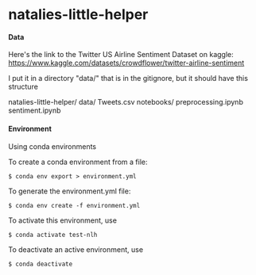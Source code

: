 # natalies-little-helper

#### Data

Here's the link to the Twitter US Airline Sentiment Dataset on kaggle:
https://www.kaggle.com/datasets/crowdflower/twitter-airline-sentiment

I put it in a directory "data/" that is in the gitignore, but it should have this structure

natalies-little-helper/
    data/
        Tweets.csv
    notebooks/
        preprocessing.ipynb
        sentiment.ipynb



#### Environment

Using conda environments 

To create a conda environment from a file:

    $ conda env export > environment.yml

To generate the environment.yml file:

    $ conda env create -f environment.yml

To activate this environment, use

    $ conda activate test-nlh

To deactivate an active environment, use

    $ conda deactivate
